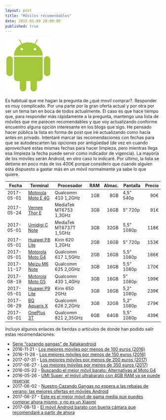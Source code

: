 ```yaml
---
layout: post
title: "Móviles recomendables"
date: 2015-01-09 20:08:00
published: true
---
```


![Android Logo](/images/posts/android_robot.png)

Es habitual que me hagan la pregunta de ¿qué movil comprar?. Responder es muy complicado. Por una parte por la gran oferta actual y por otra por ser un tema tan en boca de todos actualmente. El caso es que hace tiempo que, para responder más rápidamente a la pregunta, mantengo una lista de móviles que me parecen recomendables y que voy actualizando conforme encuentro alguna opción interesante en los blogs que sigo. He pensado hacer pública la lista en forma de post que iré actualizando como hacía antes en privado. Intentaré marcar las recomendaciones con fechas para que se autodescarten las opciones por antigüedad (de vez en cuando aprovecharé estas mismas fechas para hacer limpieza, pero mientras llega esa limpieza la fecha puede servir como indicador de vigencia). La mayoría de los móviles serán Android, en otro caso lo indicaré. Por último, la lista se detiene en poco más de los 400€ porque considero que cuando alguien está dispuesto a gastar más en un móvil normalmente ya sabe lo que quiere.

| Fecha      | Terminal                                                                                                                                                                                                                  | Procesador              | RAM | Almac. | Pantalla   | Precio |
|------------|---------------------------------------------------------------------------------------------------------------------------------------------------------------------------------------------------------------------------|-------------------------|----:|-------:|------------|-------:|
| 2017-05-01 | [Motorola Moto E 4G](http://www.pccomponentes.com/motorola_moto_e_4g_blanco_libre.html)                                                                                                                                   | Qualcomm 410 1,2GHz     | 1GB |    8GB | 4,5” 540p  |    90€ |
| 2017-05-24 | [Vernee Thor E](https://es.aliexpress.com/store/product/Vernee-Thor-E-4G-Mobile-Phone-5-0-inch-HD-IPS-Octa-Core-Android-7-0/712948_32807891097.html)                                                                                                                                   | MediaTek MT6753 1,3GHz  | 3GB |   16GB | 5” 720p    |    91€ |
| 2017-05-01 | [Umidigi C Note](https://www.banggood.com/UMIDIGI-C-NOTE-5_5-inch-3GB-RAM-32GB-ROM-MTK6737T-Quad-core-4G-Smartphone-p-1136565.html?utm_source=tradetracker&utm_medium=tradetracker_sp&utm_campaign=12&utm_content=219346) | MediaTek MT6737T 1,5GHz | 3GB |   32GB | 5,5” 1080p |   118€ |
| 2017-05-01 | [Huawei P8 Lite](http://www.amazon.es/dp/B00W1KSK86)                                                                                                                                                                      | Kirin 620 1,2GHz        | 2GB |   16GB | 5” 720p    |   153€ |
| 2017-05-01 | [Motorola Moto G4](https://www.amazon.es/dp/B01FLZCBA0)                                                                                                                                                                   | Qualcomm 617 1,5GHz     | 2GB |   16GB | 5,5” 1080p |   166€ |
| 2017-11-17 | [Meizu M6 Note](http://es.engadget.com/2017/10/23/meizu-m6-note-analisis-review-fotos/)                                                                                                                                                                   | Qualcomm 625 2,0GHz     | 3GB |   16GB | 5,5” 1080p |   170€ |
| 2017-08-19 | [Motorola Moto G5](https://www.amazon.es/dp/B06XJ8PDCT)                                                                                                                                                                   | Qualcomm 430 1,4GHz     | 3GB |   16GB | 5” 1080p |   199€ |
| 2017-05-01 | [Huawei P9 Lite](https://www.amazon.es/dp/B01DYN5OLE)                                                                                                                                                                     | Kirin 650 2GHz          | 3GB |   16GB | 5,2” 1080p |   239€ |
| 2017-06-29 | [BQ Aquaris X](https://www.amazon.es/dp/B06XQ18LYJ)                                                                                                                                                                     | Qualcomm 626 2,2GHz          | 3GB |   32GB | 5,2” 1080p |   279€ |
| 2017-05-01 | [OnePlus 3T](https://oneplus.net/es/3t)                                                                                                                                                                                   | Qualcomm 821 2,35GHz    | 6GB |   64GB | 5,5” 1080p |   439€ |

Incluyo algunos enlaces de tiendas o artículos de donde han podido salir estas recomendaciones:

* [Serie “cazando gangas” de Xatakandroid](http://www.xatakandroid.com/tag/cazando-gangas)
* 2016-11-21 - [Los mejores móviles por menos de 100 euros (2016)](http://www.elandroidelibre.com/2016/11/que-movil-comprar-por-menos-de-100-euros-android.html)
* 2016-11-28 - [Los mejores móviles por menos de 150 euros (2016)](http://www.elandroidelibre.com/2016/11/los-mejores-moviles-menos-150-euros-2016.html)
* 2017-07-31 - [Los mejores móviles por menos de 200 euros (2017)](https://elandroidelibre.elespanol.com/2017/07/los-mejores-moviles-por-menos-de-200-euros-julio-2017.html)
* 2017-06-27 - [Los mejores móviles por menos de 350 euros (2017)](https://elandroidelibre.elespanol.com/2017/06/los-mejores-moviles-por-menos-de-350-euros-junio-2017.html)
* 2016-05-22 - [Buscando el mejor móvil barato: Alternativas al Moto G4](http://www.elandroidelibre.com/2016/05/alternativas-al-moto-g4.html)
* 2016-05-26 - [UMI Super, el móvil ultrabarato con 4GB RAM ya se puede reservar](http://www.elandroidelibre.com/2016/05/umi-super-movil-ultrabarato-4gb-reservar.html)
* 2017-06-02 - [Nuestro Cazando Gangas no espera a las rebajas de verano: las mejores ofertas en móviles Android](https://www.xatakandroid.com/xatakandroid/nuestro-cazando-gangas-no-espera-a-las-rebajas-de-verano-las-mejores-ofertas-en-moviles-android)
* 2017-06-27 - [Este es el mejor móvil de gama media que puedes comprar ahora mismo, y no es un Xiaomi](https://andro4all.com/2017/06/gama-media-mejor-movil)
* 2017-08-13 - [El móvil Android barato con buena cámara que recomendaré a partir de ahora](https://elandroidelibre.elespanol.com/2017/08/movil-android-barato-buena-camara-recomendare.html)
